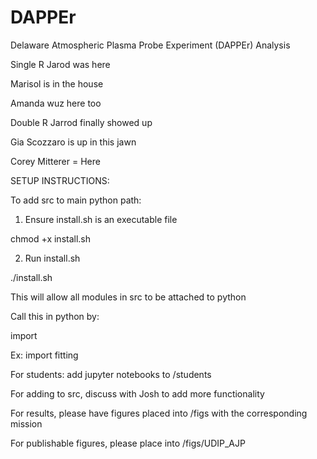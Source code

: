 # DAPPEr
Delaware Atmospheric Plasma Probe Experiment (DAPPEr) Analysis

Single R Jarod was here

Marisol is in the house

Amanda wuz here too

Double R Jarrod finally showed up

Gia Scozzaro is up in this jawn

Corey Mitterer = Here


SETUP INSTRUCTIONS:

To add src to main python path:
1. Ensure install.sh is an executable file

chmod +x install.sh

2. Run install.sh

./install.sh

This will allow all modules in src to be attached to python

Call this in python by:

import <module>

Ex: import fitting

For students:
add jupyter notebooks to /students

For adding to src, discuss with Josh to add more functionality

For results, please have figures placed into /figs with the corresponding mission

For publishable figures, please place into /figs/UDIP_AJP